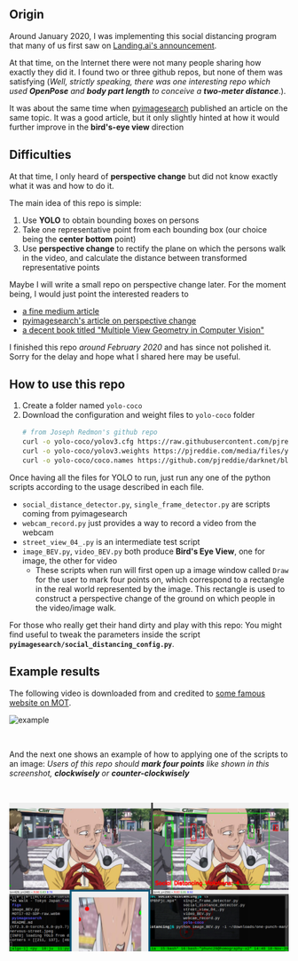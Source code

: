 ## Origin
Around January 2020, I was implementing this social distancing program that many of us first saw on [Landing.ai's announcement](https://landing.ai/landing-ai-creates-an-ai-tool-to-help-customers-monitor-social-distancing-in-the-workplace/).

At that time, on the Internet there were not many people sharing how exactly they did it. I found two or three github repos, but none of them was satisfying (_Well, strictly speaking, there was one interesting repo which used **OpenPose** and **body part length** to conceive a **two-meter distance**_.).

It was about the same time when [pyimagesearch](https://www.pyimagesearch.com/2020/06/01/opencv-social-distancing-detector/) published an article on the same topic. It was a good article, but it only slightly hinted at how it would further improve in the **bird's-eye view** direction 

## Difficulties
At that time, I only heard of **perspective change** but did not know exactly what it was and how to do it.

The main idea of this repo is simple:
01. Use **YOLO** to obtain bounding boxes on persons
02. Take one representative point from each bounding box (our choice being the **center bottom** point)
03. Use **perspective change** to rectify the plane on which the persons walk in the video, and calculate the distance between transformed representative points

Maybe I will write a small repo on perspective change later. For the moment being, I would just point the interested readers to
- [a fine medium article](https://medium.com/acmvit/how-to-project-an-image-in-perspective-view-of-a-background-image-opencv-python-d101bdf966bc)
- [pyimagesearch's article on perspective change](https://www.pyimagesearch.com/2014/08/25/4-point-opencv-getperspective-transform-example/)
- [a decent book titled "Multiple View Geometry in Computer Vision"](https://www.robots.ox.ac.uk/~vgg/hzbook/)

I finished this repo _around February 2020_ and has since not polished it. Sorry for the delay and hope what I shared here may be useful.


## How to use this repo
01. Create a folder named `yolo-coco`
02. Download the configuration and weight files to `yolo-coco` folder
    ```bash
    # from Joseph Redmon's github repo
    curl -o yolo-coco/yolov3.cfg https://raw.githubusercontent.com/pjreddie/darknet/master/cfg/yolov3.cfg
    curl -o yolo-coco/yolov3.weights https://pjreddie.com/media/files/yolov3.weights
    curl -o yolo-coco/coco.names https://github.com/pjreddie/darknet/blob/master/data/coco.names
    ```
Once having all the files for YOLO to run, just run any one of the python scripts according to the usage described
in each file.
- `social_distance_detector.py`, `single_frame_detector.py` are scripts coming from pyimagesearch
- `webcam_record.py` just provides a way to record a video from the webcam
- `street_view_04_.py` is an intermediate test script
- `image_BEV.py`, `video_BEV.py` both produce **Bird's Eye View**, one for image, the other for video
	- These scripts when run will first open up a image window called `Draw` for the user to mark four points on, which correspond to a rectangle in the real world represented by the image. This rectangle is used to construct a perspective change of the ground on which people in the video/image walk.

For those who really get their hand dirty and play with this repo: You might find useful to tweak the parameters inside the script **`pyimagesearch/social_distancing_config.py`**.


## Example results
The following video is downloaded from and credited to [some famous website on MOT](https://motchallenge.net/vis/MOT17-02-SDP).
<br/>

![example](figs/example.gif "mot-video")

<br/>

And the next one shows an example of how to applying one of the scripts to an image: _Users of this repo should **mark four points** like shown in this screenshot, **clockwisely** or **counter-clockwisely**_

<br/>

![example2](figs/example2-one-punch-man.png "one-punch")

